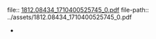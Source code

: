 file:: [1812.08434_1710400525745_0.pdf](../assets/1812.08434_1710400525745_0.pdf)
file-path:: ../assets/1812.08434_1710400525745_0.pdf

-